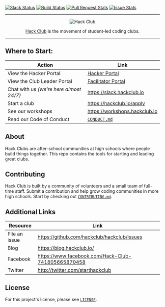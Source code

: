 <a name="top"></a>
[![Slack Status](https://slack.hackclub.io/badge.svg)](https://slack.hackclub.io)
[![Build Status](https://circleci.com/gh/hackclub/hackclub.svg?style=shield)](https://circleci.com/gh/hackclub/hackclub)
[![Pull Request Stats](http://issuestats.com/github/hackclub/hackclub/badge/pr?style=flat)](http://issuestats.com/github/hackclub/hackclub)
[![Issue Stats](http://issuestats.com/github/hackclub/hackclub/badge/issue?style=flat)](http://issuestats.com/github/hackclub/hackclub)

------------------------------------------------------------------------------

<p align="center"><img src="https://cdn.rawgit.com/hackclub/meta/82000f7457efdfc20b9feff4da718f6839e69c05/logos/hack_club_red_text.svg" alt="Hack Club"/></p>
<p align="center">
  <a href="https://hackclub.io)">Hack Club</a> is the movement of student-led coding clubs.
</p>

-------------------------------------------------------------------------------

## Where to Start:

| Action                                  | Link                                         |
| --------------------------------------- | ---------------------------------------------|
| View the Hacker Portal                  | [Hacker Portal](playbook/README.md)           |
| View the Club Leader Portal             | [Facilitator Portal](playbook/FACILITATOR.md)|
| Chat with us _(we're here almost 24/7)_ | https://slack.hackclub.io                    |
| Start a club                            | https://hackclub.io/apply                    |
| See our workshops                       | https://workshops.hackclub.io                |
| Read our Code of Conduct                | [`CONDUCT.md`](CONDUCT.md)                   |

## About

Hack Clubs are after-school communities at high schools where people build
things together. This repo contains the tools for starting and leading great
clubs.

## Contributing

Hack Club is built by a community of volunteers and a small team of full-time
staff. Submit a contribution and help grow coding communities in more high
schools. Start by checking out [`CONTRIBUTING.md`](CONTRIBUTING.md).

## Additional Links

| Resource      | Link                                               |
| ------------- | -------------------------------------------------- |
| File an issue | https://github.com/hackclub/hackclub/issues        |
| Blog          | https://blog.hackclub.io/                          |
| Facebook      | https://www.facebook.com/Hack-Club-741805665870458 |
| Twitter       | http://twitter.com/starthackclub                   |

## License

For this project's license, please see [`LICENSE`](LICENSE).
